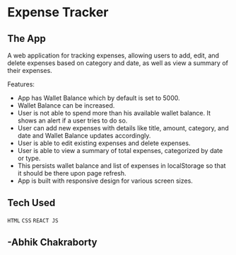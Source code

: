 # Expense Tracker


## The App

A web application for tracking expenses, allowing users to add, edit, and delete expenses based on category and date, as well as view a summary of their expenses.


Features:
- App has Wallet Balance which by default is set to 5000.
- Wallet Balance can be increased.
- User is not able to spend more than his available wallet balance. It shows an alert if a user tries to do so.
- User can add new expenses with details like title, amount, category, and date and Wallet Balance updates accordingly.
- User is able to edit existing expenses and delete expenses.
- User is able to view a summary of total expenses, categorized by date or type.
- This persists wallet balance and list of expenses in localStorage so that it should be there upon page refresh.
- App is built with responsive design for various screen sizes.

## Tech Used

`HTML`
`CSS`
`REACT JS`

## -Abhik Chakraborty